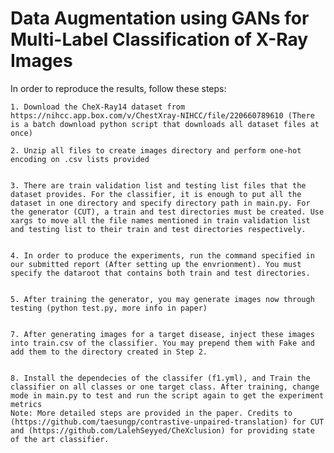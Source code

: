 # Data Augmentation using GANs for Multi-Label Classification of X-Ray Images

In order to reproduce the results, follow these steps:

	1. Download the CheX-Ray14 dataset from https://nihcc.app.box.com/v/ChestXray-NIHCC/file/220660789610 (There is a batch download python script that downloads all dataset files at once) 

	2. Unzip all files to create images directory and perform one-hot encoding on .csv lists provided


	3. There are train validation list and testing list files that the dataset provides. For the classifier, it is enough to put all the dataset in one directory and specify directory path in main.py. For the generator (CUT), a train and test directories must be created. Use xargs to move all the file names mentioned in train validation list and testing list to their train and test directories respectively.


	4. In order to produce the experiments, run the command specified in our submitted report (After setting up the envrionment). You must specify the dataroot that contains both train and test directories. 


	5. After training the generator, you may generate images now through testing (python test.py, more info in paper)
	
	
	7. After generating images for a target disease, inject these images into train.csv of the classifier. You may prepend them with Fake and add them to the directory created in Step 2. 
	
	
	8. Install the dependecies of the classifer (f1.yml), and Train the classifier on all classes or one target class. After training, change mode in main.py to test and run the script again to get the experiment metrics
	Note: More detailed steps are provided in the paper. Credits to (https://github.com/taesungp/contrastive-unpaired-translation) for CUT and (https://github.com/LalehSeyyed/CheXclusion) for providing state of the art classifier.
